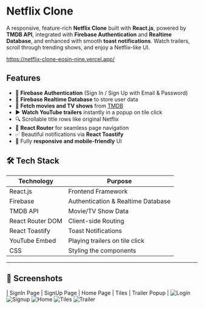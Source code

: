 # Netflix Clone

A responsive, feature-rich **Netflix Clone** built with **React.js**, powered by **TMDB API**, integrated with **Firebase Authentication** and **Realtime Database**, and enhanced with smooth **toast notifications**. Watch trailers, scroll through trending shows, and enjoy a Netflix-like UI.

https://netflix-clone-eosin-nine.vercel.app/

## Features

- 🔐 **Firebase Authentication** (Sign In / Sign Up with Email & Password)
- 🧠 **Firebase Realtime Database** to store user data
- 🎥 **Fetch movies and TV shows** from [TMDB](https://www.themoviedb.org/)
- ▶️ **Watch YouTube trailers** instantly in a popup on tile click
- 🔍 Scrollable title rows like original Netflix
- 🧭 **React Router** for seamless page navigation
- ✅ Beautiful notifications via **React Toastify**
- 📱 Fully **responsive and mobile-friendly** UI

## 🛠️ Tech Stack

| Technology        | Purpose                                  |
|-------------------|------------------------------------------|
| React.js          | Frontend Framework                       |
| Firebase          | Authentication & Realtime Database       |
| TMDB API          | Movie/TV Show Data                       |
| React Router DOM  | Client-side Routing                      |
| React Toastify    | Toast Notifications                      |
| YouTube Embed     | Playing trailers on tile click           |
| CSS               | Styling the components                   |
----------------------------------------------------------------

## 📸 Screenshots

| SignIn Page | SignUp Page | Home Page | Tiles | Trailer Popup |
![Login](https://github.com/user-attachments/assets/52e38c3c-5bf5-4c15-a268-879db502a2d1) ![Signup](https://github.com/user-attachments/assets/2c521e83-ed3d-47a2-a615-0490f6385e89) ![Home](https://github.com/user-attachments/assets/4a85f362-ac22-4fb9-bf70-3ffd2087633c) ![Tiles](https://github.com/user-attachments/assets/9a1a3980-ad96-47ff-9f53-b2459744bfb9) ![Trailer](https://github.com/user-attachments/assets/487877c3-eeba-4e03-a9bc-6742a49304ec)


